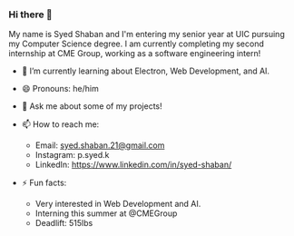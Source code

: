 ### Hi there 👋

My name is Syed Shaban and I'm entering my senior year at UIC pursuing my Computer Science degree. I am currently completing my second internship at CME Group, working as a software engineering intern!

- 🌱 I’m currently learning about Electron, Web Development, and AI.
- 😄 Pronouns: he/him
- 💬 Ask me about some of my projects!
  
- 📫 How to reach me: 
  - Email: syed.shaban.21@gmail.com
  - Instagram: p.syed.k
  - LinkedIn: https://www.linkedin.com/in/syed-shaban/
  
- ⚡ Fun facts:
  - Very interested in Web Development and AI.
  - Interning this summer at @CMEGroup
  - Deadlift: 515lbs
